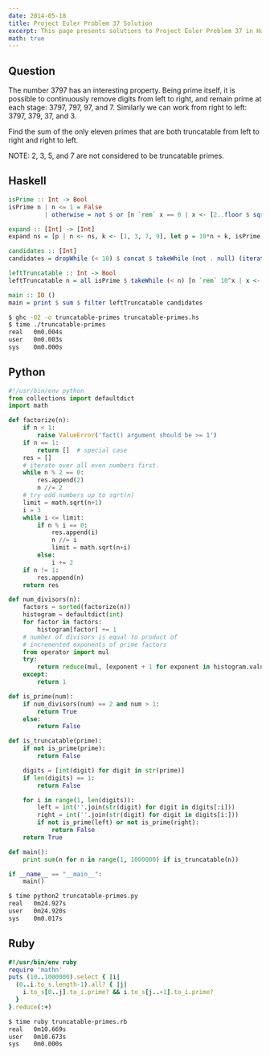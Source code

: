 ```yaml
---
date: 2014-05-18
title: Project Euler Problem 37 Solution
excerpt: This page presents solutions to Project Euler Problem 37 in Haskell, Python and Ruby.
math: true
---
```



## Question

The number 3797 has an interesting property. Being prime itself, it is possible 
to continuously remove digits from left to right, and remain prime at each 
stage: 3797, 797, 97, and 7. Similarly we can work from right to left: 3797, 
379, 37, and 3.

Find the sum of the only eleven primes that are both truncatable from left to 
right and right to left.

NOTE: 2, 3, 5, and 7 are not considered to be truncatable primes.







## Haskell

```haskell
isPrime :: Int -> Bool
isPrime n | n <= 1 = False
          | otherwise = not $ or [n `rem` x == 0 | x <- [2..floor $ sqrt $ fromIntegral n]]

expand :: [Int] -> [Int]
expand ns = [p | n <- ns, k <- [1, 3, 7, 9], let p = 10*n + k, isPrime p]

candidates :: [Int]
candidates = dropWhile (< 10) $ concat $ takeWhile (not . null) (iterate expand [2, 3, 5, 7])

leftTruncatable :: Int -> Bool
leftTruncatable n = all isPrime $ takeWhile (< n) [n `rem` 10^x | x <- [1..]]

main :: IO ()
main = print $ sum $ filter leftTruncatable candidates
```


```bash
$ ghc -O2 -o truncatable-primes truncatable-primes.hs
$ time ./truncatable-primes
real   0m0.004s
user   0m0.003s
sys    0m0.000s
```



## Python

```python
#!/usr/bin/env python
from collections import defaultdict
import math

def factorize(n):
    if n < 1:
        raise ValueError('fact() argument should be >= 1')
    if n == 1:
        return []  # special case
    res = []
    # iterate over all even numbers first.
    while n % 2 == 0:
        res.append(2)
        n //= 2
    # try odd numbers up to sqrt(n)
    limit = math.sqrt(n+1)
    i = 3
    while i <= limit:
        if n % i == 0:
            res.append(i)
            n //= i
            limit = math.sqrt(n+i)
        else:
            i += 2
    if n != 1:
        res.append(n)
    return res

def num_divisors(n):
    factors = sorted(factorize(n))
    histogram = defaultdict(int)
    for factor in factors:
        histogram[factor] += 1
    # number of divisors is equal to product of 
    # incremented exponents of prime factors
    from operator import mul
    try:
        return reduce(mul, [exponent + 1 for exponent in histogram.values()])
    except:
        return 1

def is_prime(num):
    if num_divisors(num) == 2 and num > 1:
        return True
    else:
        return False

def is_truncatable(prime):
    if not is_prime(prime):
        return False

    digits = [int(digit) for digit in str(prime)]
    if len(digits) == 1:
        return False

    for i in range(1, len(digits)):
        left = int(''.join(str(digit) for digit in digits[:i]))
        right = int(''.join(str(digit) for digit in digits[i:]))
        if not is_prime(left) or not is_prime(right):
            return False
    return True

def main():
    print sum(n for n in range(1, 1000000) if is_truncatable(n))

if __name__ == "__main__":
    main()
```


```bash
$ time python2 truncatable-primes.py
real   0m24.927s
user   0m24.920s
sys    0m0.017s
```



## Ruby

```ruby
#!/usr/bin/env ruby
require 'mathn'
puts (10..1000000).select { |i|
  (0..i.to_s.length-1).all? { |j|
    i.to_s[0..j].to_i.prime? && i.to_s[j..-1].to_i.prime?
  }
}.reduce(:+)
```


```bash
$ time ruby truncatable-primes.rb
real   0m10.669s
user   0m10.673s
sys    0m0.000s
```


